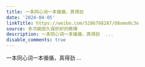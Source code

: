 ```yaml
---
title: 一本同心词一本循循，真得劲
date: '2024-04-05'
linkTitle: https://weibo.com/5286768287/O8omo0c3e
source: 多次婉拒久保织织的微博
description: 一本同心词一本循循，真得劲  ...
disable_comments: true
---
```

一本同心词一本循循，真得劲  ...